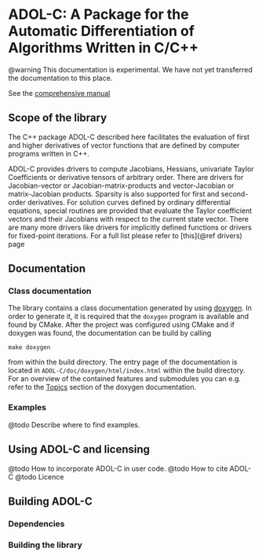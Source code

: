 # ADOL-C: A Package for the Automatic Differentiation of Algorithms Written in C/C++

@warning This documentation is experimental. We have not yet transferred the documentation to this place.

See the [comprehensive manual](adolc-manual.pdf)

## Scope of the library

The C++ package ADOL-C described here facilitates the evaluation of
first and higher derivatives of vector functions that are defined
by computer programs written in C++. 

ADOL-C provides drivers to compute Jacobians, Hessians, univariate Taylor Coefficients or derivative tensors of arbitrary order. There are drivers for Jacobian-vector or Jacobian-matrix-products and vector-Jacobian or matrix-Jacobian products. Sparsity is also supported for first and second-order derivatives. For solution curves defined by ordinary differential equations,
special routines are provided that evaluate the Taylor coefficient vectors and their Jacobians with respect to the current state vector.
There are many more drivers like drivers for implicitly defined functions or drivers for fixed-point iterations. For a full list please refer to [this](@ref drivers) page

## Documentation


### Class documentation

The library contains a class documentation generated by using [doxygen].
In order to generate it, it is required that the `doxygen` program
is available and found by CMake. After the project was configured using
CMake and if doxygen was found, the documentation can
be build by calling
```shell
make doxygen
```
from within the build directory. The entry page of the documentation is located
in `ADOL-C/doc/doxygen/html/index.html` within the build directory.
For an overview of the contained features and submodules
you can e.g. refer to the [Topics](topics.html) section of the doxygen documentation.





### Examples

@todo Describe where to find examples.



## Using ADOL-C and licensing

@todo How to incorporate ADOL-C in user code.
@todo How to cite ADOL-C
@todo Licence



## Building ADOL-C

### Dependencies
### Building the library

[doxygen]: http://www.stack.nl/~dimitri/doxygen/